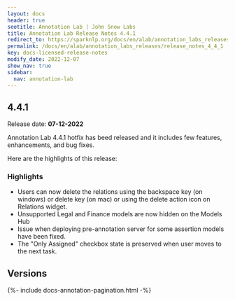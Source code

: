 ```yaml
---
layout: docs
header: true
seotitle: Annotation Lab | John Snow Labs
title: Annotation Lab Release Notes 4.4.1
redirect_to: https://sparknlp.org/docs/en/alab/annotation_labs_releases/release_notes_4_4_1
permalink: /docs/en/alab/annotation_labs_releases/release_notes_4_4_1
key: docs-licensed-release-notes
modify_date: 2022-12-07
show_nav: true
sidebar:
  nav: annotation-lab
---
```


<div class="h3-box" markdown="1">

## 4.4.1

Release date: **07-12-2022**

Annotation Lab 4.4.1 hotfix has beed released and it includes few features, enhancements, and bug fixes.

Here are the highlights of this release:

### Highlights

- Users can now delete the relations using the backspace key (on windows) or delete key (on mac) or using the delete action icon on Relations widget.
- Unsupported Legal and Finance models are now hidden on the Models Hub
- Issue when deploying pre-annotation server for some assertion models have been fixed.
- The "Only Assigned" checkbox state is preserved when user moves to the next task.

</div><div class="prev_ver h3-box" markdown="1">

## Versions

</div>

{%- include docs-annotation-pagination.html -%}